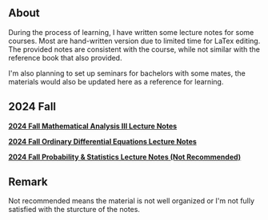 ## About
During the process of learning, I have written some lecture notes for some courses. Most are hand-written version due to limited time for LaTex editing. The provided notes are consistent with the course, while not similar with the reference book that also provided.

I'm also planning to set up seminars for bachelors with some mates, the materials would also be updated here as a reference for learning.

## 2024 Fall

**[2024 Fall Mathematical Analysis &#8546; Lecture Notes](notes\2024_Fall_MA3.pdf)**

**[2024 Fall Ordinary Differential Equations Lecture Notes](notes\2024_Fall_ODE.pdf)**

**[2024 Fall Probability & Statistics Lecture Notes (Not Recommended)](notes\2024_Fall_PnS.pdf)**

## Remark
Not recommended means the material is not well organized or I'm not fully satisfied with the sturcture of the notes.
